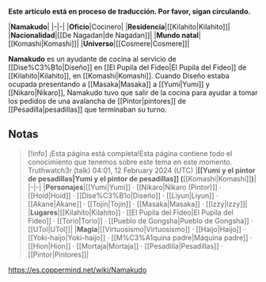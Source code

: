 **Este artículo está en proceso de traducción. Por favor, sigan circulando.**


|**Namakudo**|
|-|-|
|**Oficio**|Cocinero|
|**Residencia**|[[Kilahito\|Kilahito]]|
|**Nacionalidad**|[[De Nagadan\|de Nagadan]]|
|**Mundo natal**|[[Komashi\|Komashi]]|
|**Universo**|[[Cosmere\|Cosmere]]|

**Namakudo** es un ayudante de cocina al servicio de [[Dise%C3%B1o\|Diseño]] en [[El Pupila del Fideo\|El Pupila del Fideo]] de [[Kilahito\|Kilahito]], en [[Komashi\|Komashi]]. Cuando Diseño estaba ocupada presentando a [[Masaka\|Masaka]] a [[Yumi\|Yumi]] y [[Nikaro\|Nikaro]], Namakudo tuvo que salir de la cocina para ayudar a tomar los pedidos de una avalancha de [[Pintor\|pintores]] de [[Pesadilla\|pesadillas]] que terminaban su turno.

## Notas

> [!info] ¡Esta página está completa!Esta página contiene todo el conocimiento que tenemos sobre este tema en este momento.
Truthwatch3r (talk) 04:01, 12 February 2024 (UTC)
|**[[Yumi y el pintor de pesadillas\|Yumi y el pintor de pesadillas]] (**[[Komashi\|Komashi]]**)**|
|-|-|
|**Personajes**|[[Yumi\|Yumi]] · [[Nikaro\|Nikaro (Pintor)]] · [[Hoid\|Hoid]] · [[Dise%C3%B1o\|Diseño]] · [[Liyun\|Liyun]] · [[Akane\|Akane]] · [[Tojin\|Tojin]] · [[Masaka\|Masaka]] · [[Izzy\|Izzy]]|
|**Lugares**|[[Kilahito\|Kilahito]] · [[El Pupila del Fideo\|El Pupila del Fideo]] · [[Torio\|Torio]] · [[Pueblo de Gongsha\|Pueblo de Gongsha]] · [[UTol\|UTol]]|
|**Magia**|[[Virtuosismo\|Virtuosismo]] · [[Haijo\|Haijo]] · [[Yoki-haijo\|Yoki-haijo]] · [[M%C3%A1quina padre\|Máquina padre]] · [[Hion\|Hion]] · [[Mortaja\|Mortaja]] · [[Pesadilla\|Pesadillas]] · [[Pintor\|Pintores]]|



https://es.coppermind.net/wiki/Namakudo